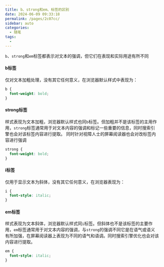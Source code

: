 ```yaml
---
title: b、strong和em、标签的区别
date: 2024-06-09 09:33:18
permalink: /pages/2c07cc/
sidebar: auto
categories:
  - 随笔
tags:
  - 
---
```

`b`、`strong`和`em`标签都表示对文本的强调，但它们在表现和实际用途有所不同

#### b标签
仅对文本加粗处理，没有其它任何意义，在浏览器默认样式中表现为：
```scss
b {
  font-weight: bold;
}
```


#### strong标签
样式表现为文本加粗，浏览器默认样式也同`b`标签。但加粗并不是该标签的主用作用，`strong`标签通常用于对文本内容的强调和标记一些重要的信息，同时搜索引擎也会对该标签内容进行提取。
同时针对视障人士的屏幕阅读器也会对改标签内容进行强调
```css
strong {
  font-weight: bold;
}
```


#### i标签
仅用于显示文本为斜体，没有其它任何意义，在浏览器表现为：
```css
i {
  font-style: italic;
}
```


#### em标签
样式表现为文本斜体，浏览器默认样式同`i`标签。但斜体也不是该标签的主要作用，`em`标签通常用于对文本内容的强调，与`strong`的强调不同它是在语气或语义有所加强，在屏幕阅读器上表现为不同的语气和语调。同时搜索引擎优化也会对该内容进行提取。
```css
em {
  font-style: italic;
}
```
